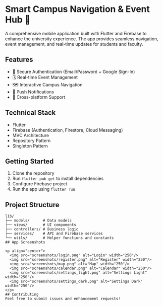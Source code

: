 # Smart Campus Navigation & Event Hub 🏫

A comprehensive mobile application built with Flutter and Firebase to enhance the university experience. The app provides seamless navigation, event management, and real-time updates for students and faculty.

## Features
- 🔐 Secure Authentication (Email/Password + Google Sign-In)
- 🗓️ Real-time Event Management
- 🗺️ Interactive Campus Navigation
- 🔔 Push Notifications
- 📱 Cross-platform Support

## Technical Stack
- Flutter
- Firebase (Authentication, Firestore, Cloud Messaging)
- MVC Architecture
- Repository Pattern
- Singleton Pattern

## Getting Started
1. Clone the repository
2. Run `flutter pub get` to install dependencies
3. Configure Firebase project
4. Run the app using `flutter run`

## Project Structure
```
lib/
├── models/      # Data models
├── views/       # UI components
├── controllers/ # Business logic
├── services/    # API and Firebase services
└── utils/       # Helper functions and constants
## App Screenshots

<p align="center">
  <img src="screenshots/login.png" alt="Login" width="250"/>
  <img src="screenshots/register.png" alt="Register" width="250"/>
  <img src="screenshots/map.png" alt="Map" width="250"/>
  <img src="screenshots/calendar.png" alt="Calendar" width="250"/>
  <img src="screenshots/settings_light.png" alt="Settings Light" width="250"/>
  <img src="screenshots/settings_dark.png" alt="Settings Dark" width="250"/>
</p>
## Contributing
Feel free to submit issues and enhancement requests!
